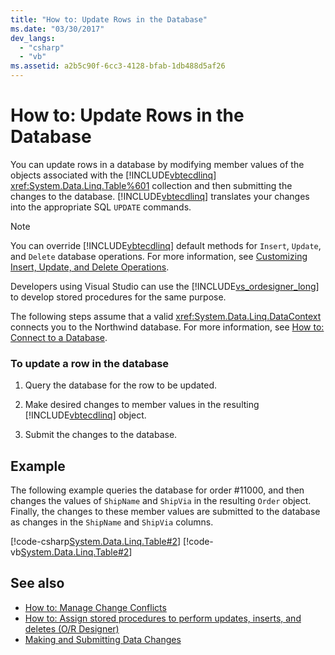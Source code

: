 ```yaml
---
title: "How to: Update Rows in the Database"
ms.date: "03/30/2017"
dev_langs: 
  - "csharp"
  - "vb"
ms.assetid: a2b5c90f-6cc3-4128-bfab-1db488d5af26
---
```

# How to: Update Rows in the Database
You can update rows in a database by modifying member values of the objects associated with the [!INCLUDE[vbtecdlinq](../../../../../../includes/vbtecdlinq-md.md)] <xref:System.Data.Linq.Table%601> collection and then submitting the changes to the database. [!INCLUDE[vbtecdlinq](../../../../../../includes/vbtecdlinq-md.md)] translates your changes into the appropriate SQL `UPDATE` commands.  
  
> [!NOTE]
>  You can override [!INCLUDE[vbtecdlinq](../../../../../../includes/vbtecdlinq-md.md)] default methods for `Insert`, `Update`, and `Delete` database operations. For more information, see [Customizing Insert, Update, and Delete Operations](../../../../../../docs/framework/data/adonet/sql/linq/customizing-insert-update-and-delete-operations.md).  
>   
>  Developers using Visual Studio can use the [!INCLUDE[vs_ordesigner_long](../../../../../../includes/vs-ordesigner-long-md.md)] to develop stored procedures for the same purpose.  
  
 The following steps assume that a valid <xref:System.Data.Linq.DataContext> connects you to the Northwind database. For more information, see [How to: Connect to a Database](../../../../../../docs/framework/data/adonet/sql/linq/how-to-connect-to-a-database.md).  
  
### To update a row in the database  
  
1.  Query the database for the row to be updated.  
  
2.  Make desired changes to member values in the resulting [!INCLUDE[vbtecdlinq](../../../../../../includes/vbtecdlinq-md.md)] object.  
  
3.  Submit the changes to the database.  
  
## Example  
 The following example queries the database for order #11000, and then changes the values of `ShipName` and `ShipVia` in the resulting `Order` object. Finally, the changes to these member values are submitted to the database as changes in the `ShipName` and `ShipVia` columns.  
  
 [!code-csharp[System.Data.Linq.Table#2](../../../../../../samples/snippets/csharp/VS_Snippets_Data/system.data.linq.table/cs/program.cs#2)]
 [!code-vb[System.Data.Linq.Table#2](../../../../../../samples/snippets/visualbasic/VS_Snippets_Data/system.data.linq.table/vb/module1.vb#2)]  
  
## See also
- [How to: Manage Change Conflicts](../../../../../../docs/framework/data/adonet/sql/linq/how-to-manage-change-conflicts.md)
- [How to: Assign stored procedures to perform updates, inserts, and deletes (O/R Designer)](/visualstudio/data-tools/how-to-assign-stored-procedures-to-perform-updates-inserts-and-deletes-o-r-designer)
- [Making and Submitting Data Changes](../../../../../../docs/framework/data/adonet/sql/linq/making-and-submitting-data-changes.md)
